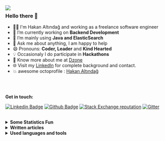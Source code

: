<img src='https://user-images.githubusercontent.com/16032204/122688449-822f7e80-d21c-11eb-971a-8c0a257c34f6.gif' align='left'>

### Hello there 👋

- 👨‍💻 I'm Hakan Altındağ and working as a freelance software engineer
- 🔭 I’m currently working on  **Backend Development**
- 🌱 I’m mainly using **Java and ElasticSearch**
- 💬 Ask me about anything, I am happy to help
- 😄 Pronouns: **Coder, Leader** and **Kind Hearted**
- :bulb: Occasionaly I do participate in **Hackathons**
- 👨 Know more about me at [Dzone](https://dzone.com/users/3485132/hakky54.html) 
- 🌐 Visit my [LinkedIn](https://www.linkedin.com/in/hakan-alt%C4%B1nda%C4%9F-3703b329) for complete background and contact.
- :boom: awesome octoprofile : [Hakan Altındağ](https://octoprofile.vercel.app/user?id=hakky54)

<br />
<br />

**Get in touch:** 

[![Linkedin Badge](https://img.shields.io/badge/-LinkedIn-0072b1?style=flat&logo=Linkedin&logoColor=white&link=https://www.linkedin.com/in/hakan-alt%C4%B1nda%C4%9F-3703b329/)](https://www.linkedin.com/in/hakan-alt%C4%B1nda%C4%9F-3703b329) [![Github Badge](https://img.shields.io/badge/-GitHub-grey?style=flat&logo=github&logoColor=white&link=https://github.com/Hakky54/)](https://www.github.com/Hakky54/) [![Stack Exchange reputation](https://img.shields.io/stackexchange/stackoverflow/r/6777695.svg)](https://stackoverflow.com/users/6777695) [![Gitter](https://badges.gitter.im/hakky54/community.svg)](https://gitter.im/hakky54/community?utm_source=badge&utm_medium=badge&utm_campaign=pr-badge)

<br />

<!-- start statics fun section -->
<details>
<summary><b> Some Statistics Fun </b></summary>
<div align="center">
<img src='https://github-readme-stats.vercel.app/api?username=hakky54&show_icons=true&theme=tokyonight&line_height=20/'>
<img src='https://github-readme-stats.vercel.app/api/top-langs/?username=hakky54&show_icons=true&theme=tokyonight&hide=html,javascript,css&langs_count=8&layout=compact' />

[![trophy](https://github-profile-trophy.vercel.app/?username=Hakky54&theme=onedark&row=1&column=7)](https://github.com/ryo-ma/github-profile-trophy)

![](https://github-readme-streak-stats.herokuapp.com/?user=Hakky54&theme=dark)

<img src="https://activity-graph.herokuapp.com/graph?username=Hakky54&theme=react-dark&bg_color=20232a&hide_border=true" width="100%">

</div>
</details>
<!-- end statics fun section -->


<!-- start written articles section -->
<details>
<summary><b> Written articles </b></summary>
<div align="center">
<a href="https://dzone.com/articles/hakky54mutual-tls-1" target="_blank">How to Easily Set Up Mutual TLS</a>
<br/>
<a href="https://dzone.com/articles/secure-your-grpc-services-with-ssltls" target="_blank">Secure Your gRPC Services With SSL/TLS</a>
<br/>
<a href="https://dzone.com/articles/unit-testing-log-messages-made-easy" target="_blank">Unit Testing Log Messages Made Easy</a>
<br/>
<a href="https://dzone.com/articles/configuring-ssl-tls-connection-made-easy" target="_blank">Configuring SSL/TLS Connection Made Easy</a>
<br/>
<a href="https://dzone.com/articles/unit-testing-static-methods-with-mockito" target="_blank">Unit Testing Static Methods With Mockito</a>
<br/>
<a href="https://dzone.com/articles/how-to-configure-tlsssl-with-pem-files" target="_blank">How to Configure TLS/SSL With PEM Files</a>
<br/>
<a href="https://dzone.com/articles/How-To-Change-Certificate-Without-Downtime" target="_blank">How to Change Certificate Without Downtime</a>
<br/>
<a href="https://dzone.com/articles/compress-your-data-within-elasticsearch" target="_blank">Compress Your Data Within Elasticsearch</a>
<br/>

</div>
</details>
<!-- end written articles section -->


<!-- start languages section -->
<details>
<summary><b> Used languages and tools </b></summary>
<div align="center">

<p>
  <!-- Your languages and tools. Be careful with the alignment.
  You can use this sites to get logos: https://www.vectorlogo.zone or https://simpleicons.org/
  -->
  <code><img width="10%" src="https://www.vectorlogo.zone/logos/java/java-ar21.svg"></code>
  <code><img width="10%" src="https://www.vectorlogo.zone/logos/elastic/elastic-ar21.svg"></code>
  <code><img width="10%" src="https://www.vectorlogo.zone/logos/springio/springio-ar21.svg"></code>
  <br />
  <code><img width="10%" src="https://www.vectorlogo.zone/logos/cucumberio/cucumberio-ar21.svg"></code>
  <code><img width="10%" src="https://www.vectorlogo.zone/logos/elasticco_kibana/elasticco_kibana-ar21.svg"></code>
  <code><img width="10%" src="https://www.vectorlogo.zone/logos/graphql/graphql-ar21.svg"></code>
  <br />
  <code><img width="10%" src="https://www.vectorlogo.zone/logos/kubernetes/kubernetes-ar21.svg"></code>
  <code><img width="10%" src="https://www.vectorlogo.zone/logos/docker/docker-ar21.svg"></code>
  <code><img width="10%" src="https://www.vectorlogo.zone/logos/helmsh/helmsh-ar21.svg"></code>
  <br />
  <code><img width="10%" src="https://www.vectorlogo.zone/logos/google_cloud/google_cloud-ar21.svg"></code>
  <code><img width="10%" src="https://www.vectorlogo.zone/logos/grpcio/grpcio-ar21.svg"></code>
  <code><img width="10%" src="https://www.vectorlogo.zone/logos/reactjs/reactjs-ar21.svg"></code>
  <br />
  <br />
  <code><img width="10%" src="https://www.vectorlogo.zone/logos/jenkins/jenkins-ar21.svg"></code>
  <code><img width="10%" src="https://www.vectorlogo.zone/logos/ansible/ansible-ar21.svg"></code>
  <code><img width="10%" src="https://www.vectorlogo.zone/logos/amazon_aws/amazon_aws-ar21.svg"></code>
  <br />
  <code><img width="10%" src="https://www.vectorlogo.zone/logos/gitlab/gitlab-ar21.svg"></code>
  <code><img width="10%" src="https://www.vectorlogo.zone/logos/bitbucket/bitbucket-ar21.svg"></code>
  <code><img width="10%" src="https://www.vectorlogo.zone/logos/atlassian_bamboo/atlassian_bamboo-ar21.svg"></code>
  <br />
  <code><img width="10%" src="https://www.vectorlogo.zone/logos/gradle/gradle-ar21.svg"></code>
  <code><img width="10%" src="https://www.vectorlogo.zone/logos/git-scm/git-scm-ar21.svg"></code>
  <code><img width="10%" src="https://www.vectorlogo.zone/logos/gnu_bash/gnu_bash-ar21.svg"></code>
  <br />
  <code><img width="10%" src="https://www.vectorlogo.zone/logos/kotlinlang/kotlinlang-ar21.svg"></code>
  <code><img width="10%" src="https://www.vectorlogo.zone/logos/scala-lang/scala-lang-ar21.svg"></code>
  <code><img width="10%" src="https://www.vectorlogo.zone/logos/gitpodio/gitpodio-ar21.svg"></code>
</p>
  
</div>
</details>
<!-- end languages section -->

<!-- Hakan Altindag -->
<!-- Hakan Altindag -->
<!-- Hakan Altindag -->
<!-- Hakan Altindag -->
<!-- Hakan Altindag -->
<!-- Hakan Altindag -->
<!-- Hakan Altindag -->
<!-- Hakan Altindag -->
<!-- Hakan Altindag -->
<!-- Hakan Altindag -->

<!-- Hakan Altındağ -->
<!-- Hakan Altındağ -->
<!-- Hakan Altındağ -->
<!-- Hakan Altındağ -->
<!-- Hakan Altındağ -->
<!-- Hakan Altındağ -->
<!-- Hakan Altındağ -->
<!-- Hakan Altındağ -->
<!-- Hakan Altındağ -->
<!-- Hakan Altındağ -->

